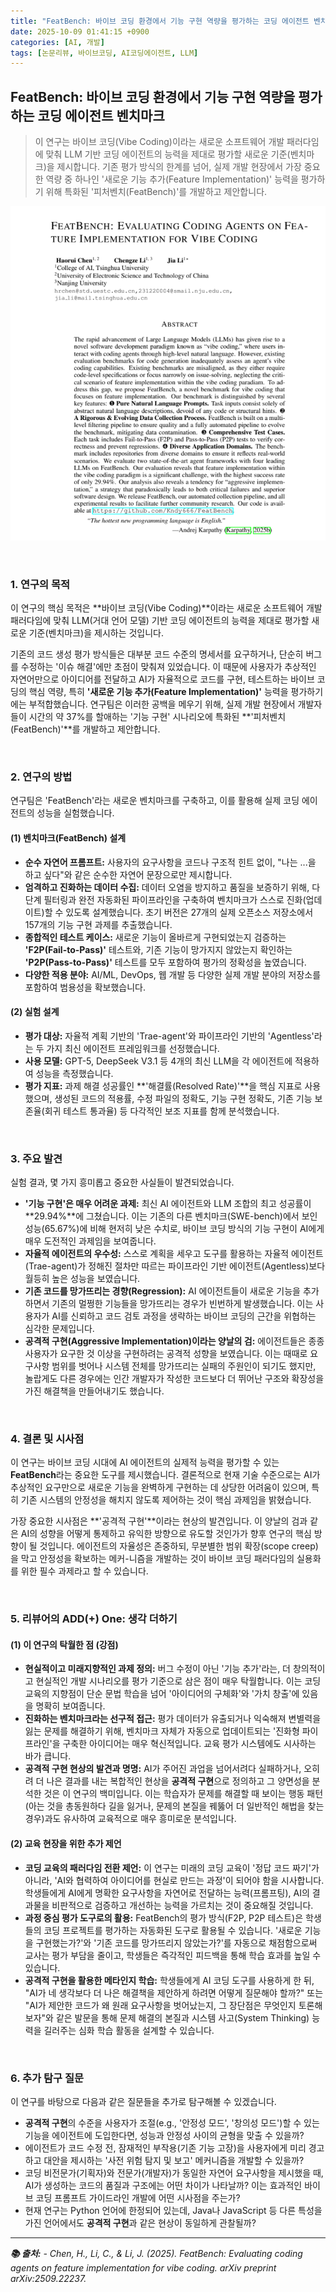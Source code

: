 ```yaml
---
title: "FeatBench: 바이브 코딩 환경에서 기능 구현 역량을 평가하는 코딩 에이전트 벤치마크"
date: 2025-10-09 01:41:15 +0900
categories: [AI, 개발]
tags: [논문리뷰, 바이브코딩, AI코딩에이전트, LLM]
---
```


## FeatBench: 바이브 코딩 환경에서 기능 구현 역량을 평가하는 코딩 에이전트 벤치마크

> 이 연구는 바이브 코딩(Vibe Coding)이라는 새로운 소프트웨어 개발 패러다임에 맞춰 LLM 기반 코딩 에이전트의 능력을 제대로 평가할 새로운 기준(벤치마크)을 제시합니다. 기존 평가 방식의 한계를 넘어, 실제 개발 현장에서 가장 중요한 역량 중 하나인 '새로운 기능 추가(Feature Implementation)' 능력을 평가하기 위해 특화된 '피처벤치(FeatBench)'를 개발하고 제안합니다.

![이미지](/assets/FeatBench.png)

<br>

### 1. 연구의 목적

이 연구의 핵심 목적은 **바이브 코딩(Vibe Coding)**이라는 새로운 소프트웨어 개발 패러다임에 맞춰 LLM(거대 언어 모델) 기반 코딩 에이전트의 능력을 제대로 평가할 새로운 기준(벤치마크)을 제시하는 것입니다.

기존의 코드 생성 평가 방식들은 대부분 코드 수준의 명세서를 요구하거나, 단순히 버그를 수정하는 '이슈 해결'에만 초점이 맞춰져 있었습니다. 이 때문에 사용자가 추상적인 자연어만으로 아이디어를 전달하고 AI가 자율적으로 코드를 구현, 테스트하는 바이브 코딩의 핵심 역량, 특히 **'새로운 기능 추가(Feature Implementation)'** 능력을 평가하기에는 부적합했습니다. 연구팀은 이러한 공백을 메우기 위해, 실제 개발 현장에서 개발자들이 시간의 약 37%를 할애하는 '기능 구현' 시나리오에 특화된 **'피처벤치(FeatBench)'**를 개발하고 제안합니다.

<br>

### 2. 연구의 방법

연구팀은 'FeatBench'라는 새로운 벤치마크를 구축하고, 이를 활용해 실제 코딩 에이전트의 성능을 실험했습니다.

#### (1) 벤치마크(FeatBench) 설계
* **순수 자연어 프롬프트:** 사용자의 요구사항을 코드나 구조적 힌트 없이, "나는 ...을 하고 싶다"와 같은 순수한 자연어 문장으로만 제시합니다.
* **엄격하고 진화하는 데이터 수집:** 데이터 오염을 방지하고 품질을 보증하기 위해, 다단계 필터링과 완전 자동화된 파이프라인을 구축하여 벤치마크가 스스로 진화(업데이트)할 수 있도록 설계했습니다. 초기 버전은 27개의 실제 오픈소스 저장소에서 157개의 기능 구현 과제를 추출했습니다.
* **종합적인 테스트 케이스:** 새로운 기능이 올바르게 구현되었는지 검증하는 **'F2P(Fail-to-Pass)'** 테스트와, 기존 기능이 망가지지 않았는지 확인하는 **'P2P(Pass-to-Pass)'** 테스트를 모두 포함하여 평가의 정확성을 높였습니다.
* **다양한 적용 분야:** AI/ML, DevOps, 웹 개발 등 다양한 실제 개발 분야의 저장소를 포함하여 범용성을 확보했습니다.

#### (2) 실험 설계
* **평가 대상:** 자율적 계획 기반의 'Trae-agent'와 파이프라인 기반의 'Agentless'라는 두 가지 최신 에이전트 프레임워크를 선정했습니다.
* **사용 모델:** GPT-5, DeepSeek V3.1 등 4개의 최신 LLM을 각 에이전트에 적용하여 성능을 측정했습니다.
* **평가 지표:** 과제 해결 성공률인 **'해결률(Resolved Rate)'**을 핵심 지표로 사용했으며, 생성된 코드의 적용률, 수정 파일의 정확도, 기능 구현 정확도, 기존 기능 보존율(회귀 테스트 통과율) 등 다각적인 보조 지표를 함께 분석했습니다.

<br>

### 3. 주요 발견

실험 결과, 몇 가지 흥미롭고 중요한 사실들이 발견되었습니다.

* **'기능 구현'은 매우 어려운 과제:** 최신 AI 에이전트와 LLM 조합의 최고 성공률이 **29.94%**에 그쳤습니다. 이는 기존의 다른 벤치마크(SWE-bench)에서 보인 성능(65.67%)에 비해 현저히 낮은 수치로, 바이브 코딩 방식의 기능 구현이 AI에게 매우 도전적인 과제임을 보여줍니다.
* **자율적 에이전트의 우수성:** 스스로 계획을 세우고 도구를 활용하는 자율적 에이전트(Trae-agent)가 정해진 절차만 따르는 파이프라인 기반 에이전트(Agentless)보다 월등히 높은 성능을 보였습니다.
* **기존 코드를 망가뜨리는 경향(Regression):** AI 에이전트들이 새로운 기능을 추가하면서 기존의 멀쩡한 기능들을 망가뜨리는 경우가 빈번하게 발생했습니다. 이는 사용자가 AI를 신뢰하고 코드 검토 과정을 생략하는 바이브 코딩의 근간을 위협하는 심각한 문제입니다.
* **공격적 구현(Aggressive Implementation)이라는 양날의 검:** 에이전트들은 종종 사용자가 요구한 것 이상을 구현하려는 공격적 성향을 보였습니다. 이는 때때로 요구사항 범위를 벗어나 시스템 전체를 망가뜨리는 실패의 주원인이 되기도 했지만, 놀랍게도 다른 경우에는 인간 개발자가 작성한 코드보다 더 뛰어난 구조와 확장성을 가진 해결책을 만들어내기도 했습니다.

<br>

### 4. 결론 및 시사점

이 연구는 바이브 코딩 시대에 AI 에이전트의 실제적 능력을 평가할 수 있는 **FeatBench**라는 중요한 도구를 제시했습니다. 결론적으로 현재 기술 수준으로는 AI가 추상적인 요구만으로 새로운 기능을 완벽하게 구현하는 데 상당한 어려움이 있으며, 특히 기존 시스템의 안정성을 해치지 않도록 제어하는 것이 핵심 과제임을 밝혔습니다.

가장 중요한 시사점은 **'공격적 구현'**이라는 현상의 발견입니다. 이 양날의 검과 같은 AI의 성향을 어떻게 통제하고 유익한 방향으로 유도할 것인가가 향후 연구의 핵심 방향이 될 것입니다. 에이전트의 자율성은 존중하되, 무분별한 범위 확장(scope creep)을 막고 안정성을 확보하는 메커-니즘을 개발하는 것이 바이브 코딩 패러다임의 실용화를 위한 필수 과제라고 할 수 있습니다.

<br>

### 5. 리뷰어의 ADD(+) One: 생각 더하기

#### (1) 이 연구의 탁월한 점 (강점)
* **현실적이고 미래지향적인 과제 정의:** 버그 수정이 아닌 '기능 추가'라는, 더 창의적이고 현실적인 개발 시나리오를 평가 기준으로 삼은 점이 매우 탁월합니다. 이는 코딩 교육의 지향점이 단순 문법 학습을 넘어 '아이디어의 구체화'와 '가치 창출'에 있음을 명확히 보여줍니다.
* **진화하는 벤치마크라는 선구적 접근:** 평가 데이터가 유출되거나 익숙해져 변별력을 잃는 문제를 해결하기 위해, 벤치마크 자체가 자동으로 업데이트되는 '진화형 파이프라인'을 구축한 아이디어는 매우 혁신적입니다. 교육 평가 시스템에도 시사하는 바가 큽니다.
* **공격적 구현 현상의 발견과 명명:** AI가 주어진 과업을 넘어서려다 실패하거나, 오히려 더 나은 결과를 내는 복합적인 현상을 **공격적 구현**으로 정의하고 그 양면성을 분석한 것은 이 연구의 백미입니다. 이는 학습자가 문제를 해결할 때 보이는 행동 패턴(아는 것을 총동원하다 길을 잃거나, 문제의 본질을 꿰뚫어 더 일반적인 해법을 찾는 경우)과도 유사하여 교육적으로 매우 흥미로운 분석입니다.

#### (2) 교육 현장을 위한 추가 제언
* **코딩 교육의 패러다임 전환 제언:** 이 연구는 미래의 코딩 교육이 '정답 코드 짜기'가 아니라, 'AI와 협력하여 아이디어를 현실로 만드는 과정'이 되어야 함을 시사합니다. 학생들에게 AI에게 명확한 요구사항을 자연어로 전달하는 능력(프롬프팅), AI의 결과물을 비판적으로 검증하고 개선하는 능력을 가르치는 것이 중요해질 것입니다.
* **과정 중심 평가 도구로의 활용:** FeatBench의 평가 방식(F2P, P2P 테스트)은 학생들의 코딩 프로젝트를 평가하는 자동화된 도구로 활용될 수 있습니다. '새로운 기능을 구현했는가?'와 '기존 코드를 망가뜨리지 않았는가?'를 자동으로 채점함으로써 교사는 평가 부담을 줄이고, 학생들은 즉각적인 피드백을 통해 학습 효과를 높일 수 있습니다.
* **공격적 구현을 활용한 메타인지 학습:** 학생들에게 AI 코딩 도구를 사용하게 한 뒤, "AI가 네 생각보다 더 나은 해결책을 제안하게 하려면 어떻게 질문해야 할까?" 또는 "AI가 제안한 코드가 왜 원래 요구사항을 벗어났는지, 그 장단점은 무엇인지 토론해보자"와 같은 발문을 통해 문제 해결의 본질과 시스템 사고(System Thinking) 능력을 길러주는 심화 학습 활동을 설계할 수 있습니다.

<br>

### 6. 추가 탐구 질문

이 연구를 바탕으로 다음과 같은 질문들을 추가로 탐구해볼 수 있겠습니다.

* **공격적 구현**의 수준을 사용자가 조절(e.g., '안정성 모드', '창의성 모드')할 수 있는 기능을 에이전트에 도입한다면, 성능과 안정성 사이의 균형을 맞출 수 있을까?
* 에이전트가 코드 수정 전, 잠재적인 부작용(기존 기능 고장)을 사용자에게 미리 경고하고 대안을 제시하는 '사전 위험 탐지 및 보고' 메커니즘을 개발할 수 있을까?
* 코딩 비전문가(기획자)와 전문가(개발자)가 동일한 자연어 요구사항을 제시했을 때, AI가 생성하는 코드의 품질과 구조에는 어떤 차이가 나타날까? 이는 효과적인 바이브 코딩 프롬프트 가이드라인 개발에 어떤 시사점을 주는가?
* 현재 연구는 Python 언어에 한정되어 있는데, Java나 JavaScript 등 다른 특성을 가진 언어에서도 **공격적 구현**과 같은 현상이 동일하게 관찰될까?

---

_**📚 출처:**_
_- Chen, H., Li, C., & Li, J. (2025). FeatBench: Evaluating coding agents on feature implementation for vibe coding. arXiv preprint arXiv:2509.22237._
